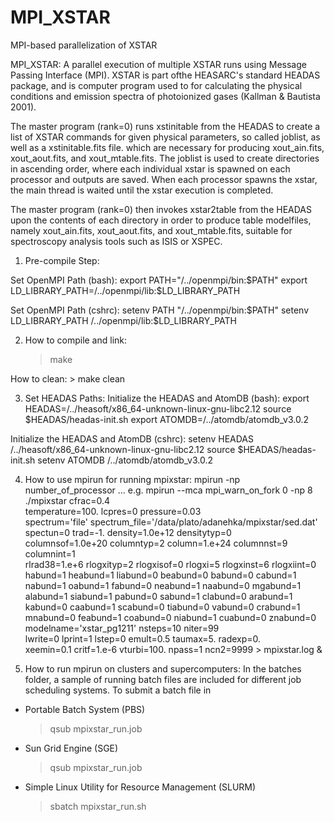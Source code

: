 # MPI_XSTAR
MPI-based parallelization of XSTAR

MPI_XSTAR: A parallel execution of multiple XSTAR runs using 
Message Passing Interface (MPI). XSTAR is part ofthe HEASARC's 
standard HEADAS package, and is computer program used to for
calculating the physical conditions and emission spectra of 
photoionized gases (Kallman & Bautista 2001).
 
The master program (rank=0) runs xstinitable from the HEADAS to 
create a list of XSTAR commands for given physical parameters, 
so called joblist, as well as a xstinitable.fits file. which are 
necessary for producing xout_ain.fits, xout_aout.fits, and 
xout_mtable.fits. The joblist is used to create directories in 
ascending order, where each individual xstar is spawned on each 
processor and outputs are saved. When each processor spawns the 
xstar, the main thread is waited until the xstar execution is 
completed.
 
The master program (rank=0) then invokes xstar2table from the 
HEADAS upon the contents of each directory in order to produce 
table modelfiles, namely xout_ain.fits, xout_aout.fits, and 
xout_mtable.fits, suitable for spectroscopy analysis tools such 
as ISIS or XSPEC.

1. Pre-compile Step:

 Set OpenMPI Path (bash):
    export PATH="/../openmpi/bin:$PATH"
    export LD_LIBRARY_PATH=/../openmpi/lib:$LD_LIBRARY_PATH

 Set OpenMPI Path (cshrc):
    setenv PATH "/../openmpi/bin:$PATH"
    setenv LD_LIBRARY_PATH /../openmpi/lib:$LD_LIBRARY_PATH

2. How to compile and link:
     > make

 How to clean:
     > make  clean

3. Set HEADAS Paths:
 Initialize the HEADAS and AtomDB (bash):
    export HEADAS=/../heasoft/x86_64-unknown-linux-gnu-libc2.12
    source $HEADAS/headas-init.sh
    export ATOMDB=/../atomdb/atomdb_v3.0.2

 Initialize the HEADAS and AtomDB (cshrc):
    setenv HEADAS /../heasoft/x86_64-unknown-linux-gnu-libc2.12
    source $HEADAS/headas-init.sh
    setenv ATOMDB /../atomdb/atomdb_v3.0.2

4. How to use mpirun for running mpixstar:
    mpirun -np number_of_processor ... e.g.
mpirun --mca mpi_warn_on_fork 0 -np 8 ./mpixstar cfrac=0.4 \
temperature=100. lcpres=0 pressure=0.03 \
spectrum='file' spectrum_file='/data/plato/adanehka/mpixstar/sed.dat' \
spectun=0 trad=-1. density=1.0e+12 densitytyp=0 \
columnsof=1.0e+20 columntyp=2 column=1.e+24 columnnst=9 columnint=1 \
rlrad38=1.e+6 rlogxityp=2 rlogxisof=0 rlogxi=5 rlogxinst=6 rlogxiint=0 \
habund=1 heabund=1 liabund=0 beabund=0 babund=0 cabund=1 \
nabund=1 oabund=1 fabund=0 neabund=1 naabund=0 mgabund=1 \
alabund=1 siabund=1 pabund=0 sabund=1 clabund=0 arabund=1 \
kabund=0 caabund=1 scabund=0 tiabund=0 vabund=0 crabund=1 \
mnabund=0 feabund=1 coabund=0 niabund=1 cuabund=0 znabund=0 \
modelname='xstar_pg1211' nsteps=10 niter=99 \
lwrite=0 lprint=1 lstep=0 emult=0.5 taumax=5. radexp=0. \
xeemin=0.1 critf=1.e-6 vturbi=100. npass=1 ncn2=9999 > mpixstar.log &

5. How to run mpirun on clusters and supercomputers:
In the batches folder, a sample of running batch files are included 
for different job scheduling systems. To submit a batch file in
+ Portable Batch System (PBS)
     > qsub mpixstar_run.job

+ Sun Grid Engine (SGE)
     > qsub mpixstar_run.job

+ Simple Linux Utility for Resource Management (SLURM)
     > sbatch mpixstar_run.sh
